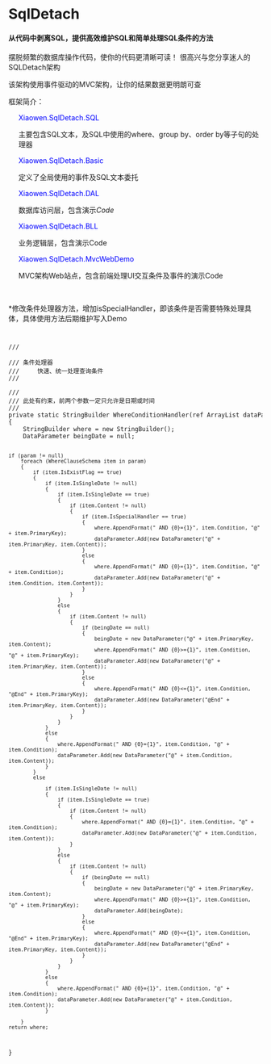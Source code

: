# SqlDetach
<h4>从代码中剥离SQL，提供高效维护SQL和简单处理SQL条件的方法</h4>
<div>
    <p>摆脱频繁的数据库操作代码，使你的代码更清晰可读！ 很高兴与您分享迷人的SQLDetach架构</p>
    <p>该架构使用事件驱动的MVC架构，让你的结果数据更明朗可查</p>
</div>
<div class="content projectdesc">
    <p>框架简介：</p>
    <p style="margin-left:20px;color:blue;">Xiaowen.SqlDetach.SQL</p>
    <p style="margin-left:20px;">主要包含SQL文本，及SQL中使用的where、group by、order by等子句的处理器</p>
    <p style="margin-left:20px;"></p>
    <p style="margin-left:20px;color:blue;">Xiaowen.SqlDetach.Basic</p>
    <p style="margin-left:20px;">定义了全局使用的事件及SQL文本委托</p>
    <p style="margin-left:20px;color:blue;">Xiaowen.SqlDetach.DAL</p>
    <p style="margin-left:20px;">数据库访问层，包含演示<em>Code</em></p>
    <p style="margin-left:20px;color:blue;">Xiaowen.SqlDetach.BLL</p>
    <p style="margin-left:20px;">业务逻辑层，包含演示Code</p>
    <p style="margin-left:20px;color:blue;">Xiaowen.SqlDetach.MvcWebDemo</p>
    <p style="margin-left:20px;">MVC架构Web站点，包含前端处理UI交互条件及事件的演示Code</p>
</div>
<br/>
<div>
<p>
*修改条件处理器方法，增加isSpecialHandler，即该条件是否需要特殊处理具体，具体使用方法后期维护写入Demo
</p>
<code>
<pre>
/// <summary>
/// 条件处理器
///     快速、统一处理查询条件
/// </summary>
/// <param name="dataParameter"></param>
/// <param name="param">此处有约束，前两个参数一定只允许是日期或时间</param>
/// <returns></returns>
private static StringBuilder WhereConditionHandler(ref ArrayList dataParameter, params WhereClauseSchema[] param)
{
    StringBuilder where = new StringBuilder();
    DataParameter beingDate = null;

    if (param != null)
        foreach (WhereClauseSchema item in param)
        {
            if (item.IsExistFlag == true)
            {
                if (item.IsSingleDate != null)
                {
                    if (item.IsSingleDate == true)
                    {
                        if (item.Content != null)
                        {
                            if (item.IsSpecialHandler == true)
                            {
                                where.AppendFormat(" AND {0}={1}", item.Condition, "@" + item.PrimaryKey);
                                dataParameter.Add(new DataParameter("@" + item.PrimaryKey, item.Content));
                            }
                            else
                            {
                                where.AppendFormat(" AND {0}={1}", item.Condition, "@" + item.Condition);
                                dataParameter.Add(new DataParameter("@" + item.Condition, item.Content));
                            }
                        }
                    }
                    else
                    {
                        if (item.Content != null)
                        {
                            if (beingDate == null)
                            {
                                beingDate = new DataParameter("@" + item.PrimaryKey, item.Content);
                                where.AppendFormat(" AND {0}>={1}", item.Condition, "@" + item.PrimaryKey);
                                dataParameter.Add(new DataParameter("@" + item.PrimaryKey, item.Content));
                            }
                            else
                            {
                                where.AppendFormat(" AND {0}<={1}", item.Condition, "@End" + item.PrimaryKey);
                                dataParameter.Add(new DataParameter("@End" + item.PrimaryKey, item.Content));
                            }
                        }
                    }
                }
                else
                {
                    where.AppendFormat(" AND {0}={1}", item.Condition, "@" + item.Condition);
                    dataParameter.Add(new DataParameter("@" + item.Condition, item.Content));
                }
            }
            else

                if (item.IsSingleDate != null)
                {
                    if (item.IsSingleDate == true)
                    {
                        if (item.Content != null)
                        {
                            where.AppendFormat(" AND {0}={1}", item.Condition, "@" + item.Condition);
                            dataParameter.Add(new DataParameter("@" + item.Condition, item.Content));
                        }
                    }
                    else
                    {
                        if (item.Content != null)
                        {
                            if (beingDate == null)
                            {
                                beingDate = new DataParameter("@" + item.PrimaryKey, item.Content);
                                where.AppendFormat(" AND {0}>={1}", item.Condition, "@" + item.PrimaryKey);
                                dataParameter.Add(beingDate);
                            }
                            else
                            {
                                where.AppendFormat(" AND {0}<={1}", item.Condition, "@End" + item.PrimaryKey);
                                dataParameter.Add(new DataParameter("@End" + item.PrimaryKey, item.Content));
                            }
                        }
                    }
                }
                else
                {
                    where.AppendFormat(" AND {0}={1}", item.Condition, "@" + item.Condition);
                    dataParameter.Add(new DataParameter("@" + item.Condition, item.Content));
                }

        }
    return where;
}
</pre>
</code>
</div>
